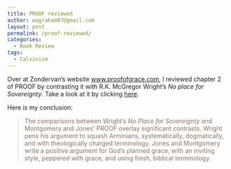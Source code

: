 ```yaml
---
title: PROOF reviewed
author: wagraham87@gmail.com
layout: post
permalink: /proof-reviewed/
categories:
  - Book Review
tags:
  - Calvinism
---
```

Over at Zondervan&#8217;s website www.proofofgrace.com, I reviewed chapter 2 of PROOF by contrasting it with R.K. McGregor Wright&#8217;s *No place for Sovereignty*. Take a look at it by clicking [here][1].

Here is my conclusion:

> <p style="color: #8c725f;">
>   The comparisons between Wright’s <em>No Place for Sovereignty </em>and Montgomery and Jones’ <em>PROOF</em> overlay significant contrasts. Wright pens his argument to squash Arminians, systematically, dogmatically, and with theologically charged terminology. Jones and Montgomery write a positive argument for God’s planned grace, with an inviting style, peppered with grace, and using fresh, biblical terminology.
> </p>

&nbsp;

&nbsp;

 [1]: http://proofofgrace.com/planned-grace-and-the-sovereignty-of-god/